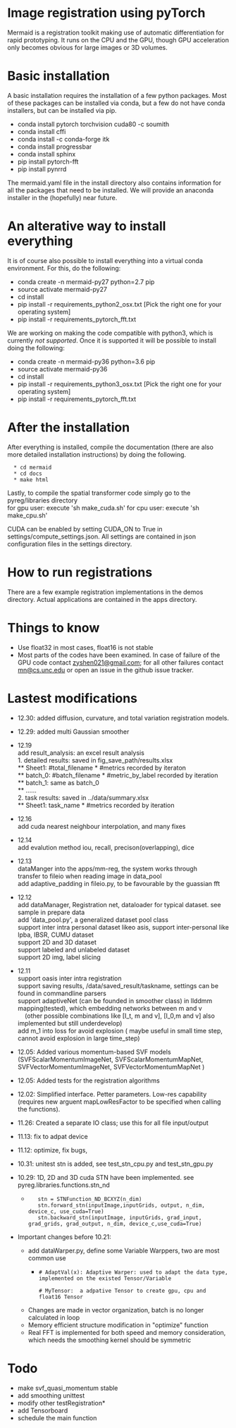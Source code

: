 # Image registration using pyTorch

Mermaid is a registration toolkit making use of automatic differentiation for rapid prototyping. It runs on the CPU and the GPU, though GPU acceleration only becomes obvious for large images or 3D volumes. 

# Basic installation

A basic installation requires the installation of a few python packages. Most of these packages can be installed via conda, but a few do not have conda installers, but can be installed via pip. 

  * conda install pytorch torchvision cuda80 -c soumith
  * conda install cffi
  * conda install -c conda-forge itk
  * conda install progressbar
  * conda install sphinx
  * pip install pytorch-fft
  * pip install pynrrd

 The mermaid.yaml file in the install directory also contains information for all the packages that need to be installed. We will provide an anaconda installer in the (hopefully) near future.

# An alterative way to install everything

It is of course also possible to install everything into a virtual conda environment. For this, do the following:

   * conda create -n mermaid-py27 python=2.7 pip
   * source activate mermaid-py27
   * cd install
   * pip install -r requirements_python2_osx.txt  [Pick the right one for your operating system]
   * pip install -r requirements_pytorch_fft.txt

We are working on making the code compatible with python3, which is currently *not supported*. Once it is supported it will be possible to install doing the following:

   * conda create -n mermaid-py36 python=3.6 pip
   * source activate mermaid-py36
   * cd install
   * pip install -r requirements_python3_osx.txt  [Pick the right one for your operating system]
   * pip install -r requirements_pytorch_fft.txt

# After the installation

After everything is installed, compile the documentation (there are also more detailed installation instructions) by doing the following.

      * cd mermaid
      * cd docs
      * make html

Lastly, to compile the spatial transformer code simply go to the pyreg/libraries directory \
  for gpu user: execute 'sh make_cuda.sh'
  for cpu user: execute 'sh make_cpu.sh'

CUDA can be enabled by setting CUDA_ON to True in settings/compute_settings.json. All settings are contained in json configuration files in the settings directory. 

# How to run registrations

There are a few example registration implementations in the demos directory. Actual applications are contained in the apps directory.

# Things to know

* Use float32 in most cases, float16 is not stable
* Most parts of the codes have been examined. In case of failure of the GPU code contact zyshen021@gmail.com; for all other failures contact mn@cs.unc.edu or open an issue in the github issue tracker.
    
# Lastest modifications
  * 12.30: added diffusion, curvature, and total variation registration models.
  * 12.29: added multi Gaussian smoother
  * 12.19\
             add result_analysis: an excel result analysis\
             1. detailed results: saved in fig_save_path/results.xlsx\
             ** Sheet1:  #total_filename * #metrics  recorded by iteraton\
             ** batch_0: #batch_filename * #metric_by_label    recorded by iteration\
             ** batch_1: same as batch_0\
             ** ......\
             2. task results: saved in ../data/summary.xlsx\
             ** Sheet1:  task_name * #metrics  recorded by iteration




  * 12.16\
             add cuda nearest neighbour interpolation, and many fixes
  * 12.14\
             add evalution method iou, recall, precison(overlapping), dice
  * 12.13\
             dataManger into the apps/mm-reg, the system works through\
             transfer to fileio when reading image in data_pool\
             add adaptive_padding in fileio.py, to be favourable by the guassian fft
  * 12.12\
             add dataManager, Registration net, dataloader for typical dataset. see sample in prepare data\
             add 'data_pool.py', a generalized dataset pool class\
             support inter intra personal dataset likeo asis, support inter-personal like lpba, IBSR, CUMU dataset\
             support 2D and 3D dataset\
             support labeled and unlabeled dataset\
             support 2D img, label slicing
  * 12.11\
             support oasis inter intra registration\
             support saving results, /data/saved_result/taskname,  settings can be found in commandline parsers\
             support adaptiveNet (can be founded in smoother class) in llddmm mapping(tested),  which embedding networks between m and v\
             &nbsp;&nbsp;&nbsp;  (other possible combinations like [I_t, m and v], [I_0,m and v]  also implemented but still underdevelop)\
             add m_1 into loss for avoid explosion ( maybe useful in small time step, cannot avoid explosion in large time_step)

  * 12.05:   Added various momentum-based SVF models (SVFScalarMomentumImageNet, SVFScalarMomentumMapNet, SVFVectorMomentumImageNet, SVFVectorMomentumMapNet )
  * 12.05:   Added tests for the registration algorithms
  * 12.02:   Simplified interface. Petter parameters. Low-res capability (requires new arguent mapLowResFactor to be specified when calling the functions).
  * 11.26:   Created a separate IO class; use this for all file input/output
  * 11.13:   fix to adpat device
  * 11.12:   optimize, fix bugs, 
  * 10.31:   unitest stn is added, see test_stn_cpu.py and test_stn_gpu.py
  * 10.29:   1D, 2D and 3D cuda STN have been implemented. see pyreg.libraries.functions.stn_nd
    *        stn = STNFunction_ND_BCXYZ(n_dim)
             stn.forward_stn(inputImage,inputGrids, output, n_dim, device_c, use_cuda=True)
             stn.backward_stn(inputImage, inputGrids, grad_input, grad_grids, grad_output, n_dim, device_c,use_cuda=True)


  * Important changes before 10.21:
    * add dataWarper.py, define some Variable Warppers, two are most common use
      *     # AdaptVal(x): Adaptive Warper: used to adapt the data type, implemented on the existed Tensor/Variable
                
            # MyTensor:  a adpative Tensor to create gpu, cpu and float16 Tensor

    * Changes are made in vector organization, batch is no longer calculated in loop
    * Memory efficient structure modification in "optimize" function
    * Real FFT is implemented for both speed and memory consideration, which needs the smoothing kernel should be symmetric 


# Todo
  * make svf_quasi_momentum stable
  * add smoothing unittest
  * modify other testRegistration*
  * add Tensorboard
  * schedule the main function
  
